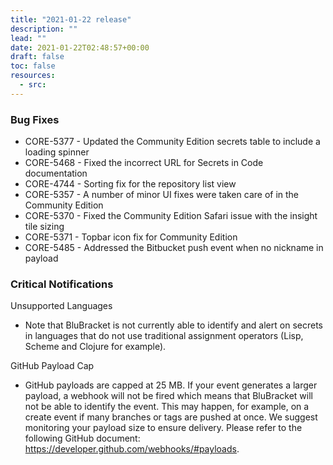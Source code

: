 ```yaml
---
title: "2021-01-22 release"
description: ""
lead: ""
date: 2021-01-22T02:48:57+00:00
draft: false
toc: false
resources:
  - src:
---
```


### Bug Fixes

- CORE-5377 - Updated the Community Edition secrets table to include a loading spinner
- CORE-5468 - Fixed the incorrect URL for Secrets in Code documentation
- CORE-4744 - Sorting fix for the repository list view
- CORE-5357 - A number of minor UI fixes were taken care of in the Community Edition
- CORE-5370 - Fixed the Community Edition Safari issue with the insight tile sizing
- CORE-5371 - Topbar icon fix for Community Edition
- CORE-5485 - Addressed the Bitbucket push event when no nickname in payload

### Critical Notifications

Unsupported Languages

- Note that BluBracket is not currently able to identify and alert on secrets in languages that do not use traditional assignment operators (Lisp, Scheme and Clojure for example).

GitHub Payload Cap

- GitHub payloads are capped at 25 MB. If your event generates a larger payload, a webhook will not be fired which means that BluBracket will not be able to identify the event. This may happen, for example, on a create event if many branches or tags are pushed at once. We suggest monitoring your payload size to ensure delivery. Please refer to the following GitHub document: https://developer.github.com/webhooks/#payloads.
